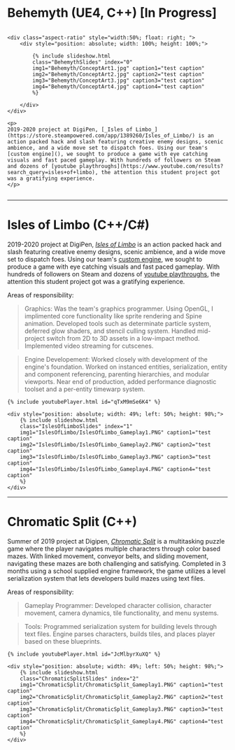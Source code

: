 # Behemyth (UE4, C++) [In Progress]
 

<div style="display: inline-block; width=100%;">

    <div class="aspect-ratio" style="width:50%; float: right; ">  
        <div style="position: absolute; width: 100%; height: 100%;">

            {% include slideshow.html 
            class="BehemythSlides" index="0"
            img1="Behemyth/ConceptArt1.jpg" caption1="test caption"
            img2="Behemyth/ConceptArt2.jpg" caption2="test caption"
            img3="Behemyth/ConceptArt3.jpg" caption3="test caption"
            img4="Behemyth/ConceptArt4.jpg" caption4="test caption"
            %}

        </div>
    </div>

    <p>
    2019-2020 project at DigiPen, [_Isles of Limbo_](https://store.steampowered.com/app/1389260/Isles_of_Limbo/) is an action packed hack and slash featuring creative enemy designs, scenic ambience, and a wide move set to dispatch foes. Using our team's [custom engine](), we sought to produce a game with eye catching visuals and fast paced gameplay. With hundreds of followers on Steam and dozens of [youtube playthroughs](https://www.youtube.com/results?search_query=isles+of+limbo), the attention this student project got was a gratifying experience.
    </p>

</div>


<p></p> 
<hr> 
 
# Isles of Limbo (C++/C#)

2019-2020 project at DigiPen, [_Isles of Limbo_](https://store.steampowered.com/app/1389260/Isles_of_Limbo/) is an action packed hack and slash featuring creative enemy designs, scenic ambience, and a wide move set to dispatch foes. Using our team's [custom engine](), we sought to produce a game with eye catching visuals and fast paced gameplay. With hundreds of followers on Steam and dozens of [youtube playthroughs](https://www.youtube.com/results?search_query=isles+of+limbo), the attention this student project got was a gratifying experience.

Areas of responsibility:

> Graphics: Was the team's graphics programmer. Using OpenGL, I implimented core functionality like sprite rendering and Spine animation. Developed tools such as determinate particle system, deferred glow shaders, and stencil culling system. Handled mid-project switch from 2D to 3D assets in a low-impact method. Implemented video streaming for cutscenes.

> Engine Developement: Worked closely with development of the engine's foundation. Worked on instanced entities, serialization, entity and component referencing, parenting hierarchies, and modular viewports. Near end of production, added performance diagnostic toolset and a per-entity timewarp system.

<div class="aspect-ratio">

    {% include youtubePlayer.html id="qTxM9mSe6K4" %}

    <div style="position: absolute; width: 49%; left: 50%; height: 98%;">
        {% include slideshow.html 
        class="IslesOfLimboSlides" index="1"
        img1="IslesOfLimbo/IslesOfLimbo_Gameplay1.PNG" caption1="test caption"
        img2="IslesOfLimbo/IslesOfLimbo_Gameplay2.PNG" caption2="test caption"
        img3="IslesOfLimbo/IslesOfLimbo_Gameplay3.PNG" caption3="test caption"
        img4="IslesOfLimbo/IslesOfLimbo_Gameplay4.PNG" caption4="test caption"
        %}
    </div>

</div>

<p></p>
<hr> 

# Chromatic Split (C++)

Summer of 2019 project at Digipen, [_Chromatic Split_](https://drive.google.com/file/d/1r_M860-sYk4mbykvZJSQm_F5-Ec388Yz/view?usp=sharing) is a multitasking puzzle game where the player navigates multiple characters through color based mazes. With linked movement, conveyor belts, and sliding movement, navigating these mazes are both challenging and satisfying. Completed in 3 months using a school supplied engine framework, the game utilizes a level serialization system that lets developers build mazes using text files.

Areas of responsibility:

> Gameplay Programmer: Developed character collision, character movement, camera dynamics, tile functionality, and menu systems.
 
> Tools: Programmed serialization system for building levels through text files. Engine parses characters, builds tiles, and places player based on these blueprints.

<div class="aspect-ratio">

    {% include youtubePlayer.html id="JcMlbyrXuXQ" %}

    <div style="position: absolute; width: 49%; left: 50%; height: 98%;">
        {% include slideshow.html 
        class="ChromaticSplitSlides" index="2"
        img1="ChromaticSplit/ChromaticSplit_Gameplay1.PNG" caption1="test caption"
        img2="ChromaticSplit/ChromaticSplit_Gameplay2.PNG" caption2="test caption"
        img3="ChromaticSplit/ChromaticSplit_Gameplay3.PNG" caption3="test caption"
        img4="ChromaticSplit/ChromaticSplit_Gameplay4.PNG" caption4="test caption"
        %}
    </div>

</div>

<div id="Modal" class="modal">
    <img id="Modal_img" class="modal-content">
    <div id="modal_caption" class="modal-caption"></div>
</div>

<p></p>

<script>

var images = document.getElementsByClassName("slideshow-image");
for(var i = 0; i < images.length; i++)
{  
    images[i].onclick = function(){
        document.getElementById("Modal").style.display = "block";
        document.getElementById("Modal_img").src = this.src;
        document.getElementById("Modal_caption").innerHTML = this.alt;
    }
}

document.getElementById("Modal").onclick = function(){
    document.getElementById("Modal").style.display = "none";
}

</script>

<script>
var slideIndex = [4,4,4];
var slideId = ["BehemythSlides", "IslesOfLimboSlides", "ChromaticSplitSlides"]
var advanceLock = [false, false, false];
showSlides(1, 0);
showSlides(1, 1);
showSlides(1, 2);

advanceSlides();
function advanceSlides()
{
    for(var i = 0; i < slideId.length; i++)
    {
        if(!advanceLock[i])
            plusSlides(1, i);
        advanceLock[i] = false;
    }
    setTimeout(advanceSlides, 6000);
}

function plusSlides(n, no) {
    showSlides(slideIndex[no] += n, no);
    advanceLock[no] = true;
}

function showSlides(n, no) {
    var i;
    var x = document.getElementsByClassName(slideId[no]);
    if (n > x.length) {slideIndex[no] = 1}    
    if (n < 1) {slideIndex[no] = x.length}
    for (i = 0; i < x.length; i++) {
        x[i].style.display = "none";  
    }
    x[slideIndex[no]-1].style.display = "block";  
}
</script>
    